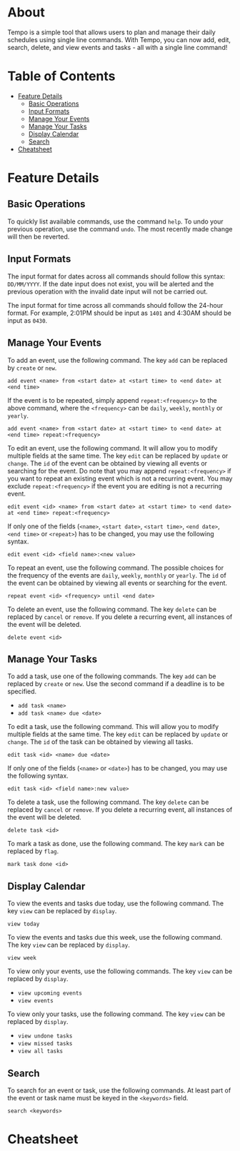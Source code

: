 # About
Tempo is a simple tool that allows users to plan and manage their daily schedules using single line commands. With Tempo, you can now add, edit, search, delete, and view events and tasks - all with a single line command!

# Table of Contents
- [Feature Details](#feature-details)
  - [Basic Operations](#basic-operations)
  - [Input Formats](#input-formats)
  - [Manage Your Events](#manage-your-events)
  - [Manage Your Tasks](#manage-your-tasks)
  - [Display Calendar](#display-calendar)
  - [Search](#search)
- [Cheatsheet](#cheatsheet)

# Feature Details
## Basic Operations
To quickly list available commands, use the command `help`. 
To undo your previous operation, use the command `undo`. The most recently made change will then be reverted.

## Input Formats
The input format for dates across all commands should follow this syntax: `DD/MM/YYYY`. If the date input does not exist, you will be alerted and the previous operation with the invalid date input will not be carried out.

The input format for time across all commands should follow the 24-hour format. For example, 2:01PM should be input as `1401` and 4:30AM should be input as `0430`.

## Manage Your Events
To add an event, use the following command. The key `add` can be replaced by `create` or `new`.

    add event <name> from <start date> at <start time> to <end date> at <end time>

If the event is to be repeated, simply append `repeat:<frequency>` to the above command, where the `<frequency>` can be `daily`, `weekly`, `monthly` or `yearly`.

    add event <name> from <start date> at <start time> to <end date> at <end time> repeat:<frequency>

To edit an event, use the following command. It will allow you to modify multiple fields at the same time. The key `edit` can be replaced by `update` or `change`. The `id` of the event can be obtained by viewing all events or searching for the event. Do note that you may append `repeat:<frequency>` if you want to repeat an existing event which is not a recurring event. You may exclude `repeat:<frequency>` if the event you are editing is not a recurring event. 

    edit event <id> <name> from <start date> at <start time> to <end date> at <end time> repeat:<frequency>

If only one of the fields (`<name>`, `<start date>`, `<start time>`, `<end date>`, `<end time>` or `<repeat>`) has to be changed, you may use the following syntax.

    edit event <id> <field name>:<new value>

To repeat an event, use the following command. The possible choices for the frequency of the events are `daily`, `weekly`, `monthly` or `yearly`. The `id` of the event can be obtained by viewing all events or searching for the event.

    repeat event <id> <frequency> until <end date>

To delete an event, use the following command. The key `delete` can be replaced by `cancel` or `remove`. If you delete a recurring event, all instances of the event will be deleted.

    delete event <id>

## Manage Your Tasks
To add a task, use one of the following commands. The key `add` can be replaced by `create` or `new`. Use the second command if a deadline is to be specified.

 - `add task <name>`
 - `add task <name> due <date>`

To edit a task, use the following command. This will allow you to modify multiple fields at the same time. The key `edit` can be replaced by `update` or `change`. The `id` of the task can be obtained by viewing all tasks.

    edit task <id> <name> due <date>

If only one of the fields (`<name>` or `<date>`) has to be changed, you may use the following syntax.

    edit task <id> <field name>:new value>

To delete a task, use the following command. The key `delete` can be replaced by `cancel` or `remove`. If you delete a recurring event, all instances of the event will be deleted.

    delete task <id>

To mark a task as done, use the following command. The key `mark` can be replaced by `flag`.

    mark task done <id>

## Display Calendar
To view the events and tasks due today, use the following command. The key `view` can be replaced by `display`.

    view today

To view the events and tasks due this week, use the following command. The key `view` can be replaced by `display`.

    view week

To view only your events, use the following commands. The key `view` can be replaced by `display`.

 - `view upcoming events`
 - `view events`

To view only your tasks, use the following command. The key `view` can be replaced by `display`.

 - `view undone tasks`
 - `view missed tasks`
 - `view all tasks`


## Search 
To search for an event or task, use the following commands. At least part of the event or task name must be keyed in the `<keywords>` field.

    search <keywords>

# Cheatsheet
